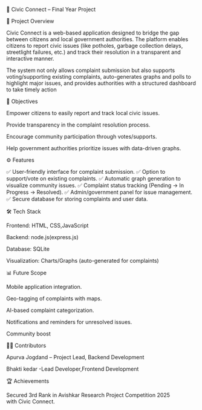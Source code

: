 📘 Civic Connect – Final Year Project

📝 Project Overview

Civic Connect is a web-based application designed to bridge the gap between citizens and local government authorities. The platform enables citizens to report civic issues (like potholes, garbage collection delays, streetlight failures, etc.) and track their resolution in a transparent and interactive manner.

The system not only allows complaint submission but also supports voting/supporting existing complaints, auto-generates graphs and polls to highlight major issues, and provides authorities with a structured dashboard to take timely action


🎯 Objectives

Empower citizens to easily report and track local civic issues.

Provide transparency in the complaint resolution process.

Encourage community participation through votes/supports.

Help government authorities prioritize issues with data-driven graphs.


⚙ Features

✅ User-friendly interface for complaint submission.
✅ Option to support/vote on existing complaints.
✅ Automatic graph generation to visualize community issues.
✅ Complaint status tracking (Pending → In Progress → Resolved).
✅ Admin/government panel for issue management.
✅ Secure database for storing complaints and user data.


🛠 Tech Stack

Frontend: HTML, CSS,JavaScript

Backend: node.js(express.js)

Database: SQLite 

Visualization: Charts/Graphs (auto-generated for complaints)


📊 Future Scope

Mobile application integration.

Geo-tagging of complaints with maps.

AI-based complaint categorization.

Notifications and reminders for unresolved issues.

Community boost


👨‍💻 Contributors

Apurva Jogdand – Project Lead, Backend Development

Bhakti kedar -Lead Developer,Frontend Development


🏆 Achievements

Secured 3rd Rank in Avishkar Research Project Competition 2025  with Civic Connect.


